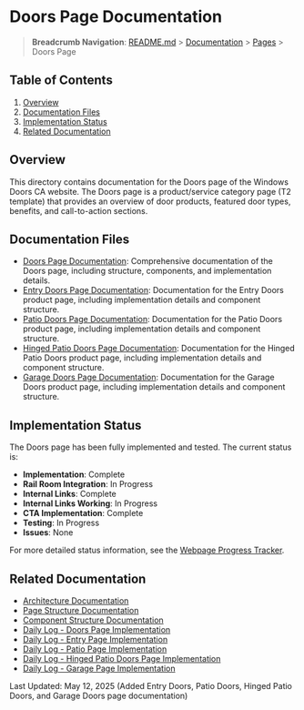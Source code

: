 # Doors Page Documentation

> **Breadcrumb Navigation**: [README.md](../../../README.md) > [Documentation](../../index.md) > [Pages](../index.md) > Doors Page

## Table of Contents

1. [Overview](#overview)
2. [Documentation Files](#documentation-files)
3. [Implementation Status](#implementation-status)
4. [Related Documentation](#related-documentation)

## Overview

This directory contains documentation for the Doors page of the Windows Doors CA website. The Doors page is a product/service category page (T2 template) that provides an overview of door products, featured door types, benefits, and call-to-action sections.

## Documentation Files

- [Doors Page Documentation](./doors-page-documentation.md): Comprehensive documentation of the Doors page, including structure, components, and implementation details.
- [Entry Doors Page Documentation](./entry-page-documentation.md): Documentation for the Entry Doors product page, including implementation details and component structure.
- [Patio Doors Page Documentation](./patio-page-documentation.md): Documentation for the Patio Doors product page, including implementation details and component structure.
- [Hinged Patio Doors Page Documentation](./hinged-patio-doors-page-documentation.md): Documentation for the Hinged Patio Doors product page, including implementation details and component structure.
- [Garage Doors Page Documentation](./garage-page-documentation.md): Documentation for the Garage Doors product page, including implementation details and component structure.

## Implementation Status

The Doors page has been fully implemented and tested. The current status is:

- **Implementation**: Complete
- **Rail Room Integration**: In Progress
- **Internal Links**: Complete
- **Internal Links Working**: In Progress
- **CTA Implementation**: Complete
- **Testing**: In Progress
- **Issues**: None

For more detailed status information, see the [Webpage Progress Tracker](../../tracking/webpage-progress-tracker.md).

## Related Documentation

- [Architecture Documentation](../../architecture/architecture-documentation.md)
- [Page Structure Documentation](../../architecture/page-structure.md)
- [Component Structure Documentation](../../architecture/component-structure.md)
- [Daily Log - Doors Page Implementation](../../daily-logs/2025-05-11-doors-page-implementation.md)
- [Daily Log - Entry Page Implementation](../../daily-logs/2025-05-12-entry-page-implementation.md)
- [Daily Log - Patio Page Implementation](../../daily-logs/2025-05-12-patio-page-implementation.md)
- [Daily Log - Hinged Patio Doors Page Implementation](../../daily-logs/2025-05-12-hinged-patio-doors-page-implementation.md)
- [Daily Log - Garage Page Implementation](../../daily-logs/2025-05-12-garage-page-implementation.md)

Last Updated: May 12, 2025 (Added Entry Doors, Patio Doors, Hinged Patio Doors, and Garage Doors page documentation)
